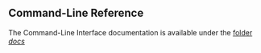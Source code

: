 **Command-Line Reference**
----

The Command-Line Interface documentation is available under the [folder *docs*](docs/cli.md)
